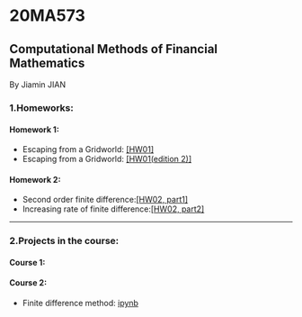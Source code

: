 # 20MA573
## Computational Methods of Financial Mathematics

By Jiamin JIAN

### 1.Homeworks:

#### Homework 1:

- Escaping from a Gridworld: [\[HW01\]](https://github.com/JiaminJIAN/20MA573/blob/master/src/HW1.ipynb)
- Escaping from a Gridworld: [\[HW01(edition 2)\]](https://github.com/JiaminJIAN/20MA573/blob/master/src/HW1(Editon2).ipynb)

#### Homework 2:

- Second order finite difference:[\[HW02, part1\]](https://github.com/JiaminJIAN/20MA573/blob/master/src/HW2(part_1).ipynb)
- Increasing rate of finite difference:[\[HW02, part2\]](https://github.com/JiaminJIAN/20MA573/blob/master/src/HW2(part_2).ipynb)

****

### 2.Projects in the course:

#### Course 1:

#### Course 2:

- Finite difference method: [ipynb](https://github.com/JiaminJIAN/20MA573/blob/master/src/Finite_Difference_Method.ipynb)
